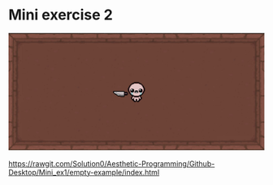 # Mini exercise 2

![alt text](https://github.com/Solution0/Aesthetic-Programming/blob/Github-Desktop/Mini_ex2/Isaaccode.JPG?raw=true)

https://rawgit.com/Solution0/Aesthetic-Programming/Github-Desktop/Mini_ex1/empty-example/index.html


